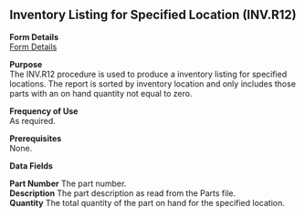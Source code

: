 ##  Inventory Listing for Specified Location (INV.R12)

<PageHeader />

**Form Details**  
[ Form Details ](INV-R12-1/)   

**Purpose**  
The INV.R12 procedure is used to produce a inventory listing for specified
locations. The report is sorted by inventory location and only includes those
parts with an on hand quantity not equal to zero.

**Frequency of Use**  
As required.

**Prerequisites**  
None.

**Data Fields**

**Part Number** The part number.  
**Description** The part description as read from the Parts file.  
**Quantity** The total quantity of the part on hand for the specified
location.  
  
<badge text= "Version 8.10.57" vertical="middle" />

<PageFooter />
